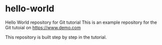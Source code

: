 # hello-world
Hello World repository for Git tutorial
This is an example repository for the Git tutoial on https://www.demo.com

This repository is built step by step in the tutorial.
